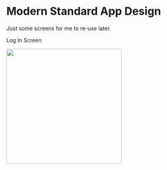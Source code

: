 # Modern Standard App Design

Just some screens for me to re-use later.

Log In Screen

<img src="https://user-images.githubusercontent.com/63455149/205909320-0b56a746-0d02-41d8-92a8-f907e92fe5ff.png" width="300">
